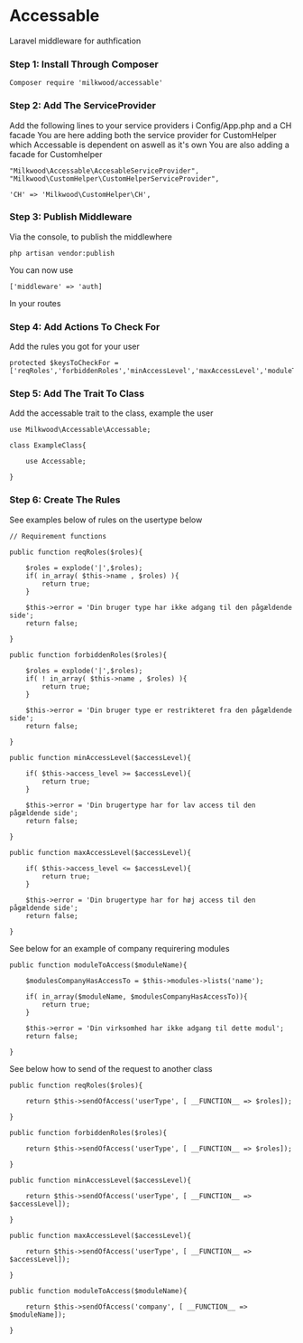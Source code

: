# Accessable
Laravel middleware for authfication

### Step 1: Install Through Composer

```
Composer require 'milkwood/accessable'
```

### Step 2: Add The ServiceProvider

Add the following lines to your service providers i Config/App.php and a CH facade
You are here adding both the service provider for CustomHelper which Accessable is dependent on aswell as it's own
You are also adding a facade for Customhelper

```
"Milkwood\Accessable\AccesableServiceProvider",
"Milkwood\CustomHelper\CustomHelperServiceProvider",

'CH' => 'Milkwood\CustomHelper\CH',
```

### Step 3: Publish Middleware

Via the console, to publish the middlewhere

```
php artisan vendor:publish
```

You can now use
```
['middleware' => 'auth]
```
In your routes

### Step 4: Add Actions To Check For

Add the rules you got for your user

```
protected $keysToCheckFor = ['reqRoles','forbiddenRoles','minAccessLevel','maxAccessLevel','moduleToAccess'];
```

### Step 5: Add The Trait To Class

Add the accessable trait to the class, example the user

```
use Milkwood\Accessable\Accessable;

class ExampleClass{
	
	use Accessable;

}
```

### Step 6: Create The Rules

See examples below of rules on the usertype below

```
// Requirement functions

public function reqRoles($roles){

	$roles = explode('|',$roles);
	if( in_array( $this->name , $roles) ){
		return true;
	}

	$this->error = 'Din bruger type har ikke adgang til den pågældende side';
	return false;

}

public function forbiddenRoles($roles){

	$roles = explode('|',$roles);
	if( ! in_array( $this->name , $roles) ){
		return true;
	}

	$this->error = 'Din bruger type er restrikteret fra den pågældende side';
	return false;
	
}

public function minAccessLevel($accessLevel){

	if( $this->access_level >= $accessLevel){
		return true;
	}

	$this->error = 'Din brugertype har for lav access til den pågældende side';
	return false;

}

public function maxAccessLevel($accessLevel){

	if( $this->access_level <= $accessLevel){
		return true;
	}

	$this->error = 'Din brugertype har for høj access til den pågældende side';
	return false;

}
```

See below for an example of company requirering modules

```
public function moduleToAccess($moduleName){
	
	$modulesCompanyHasAccessTo = $this->modules->lists('name');

	if( in_array($moduleName, $modulesCompanyHasAccessTo)){
		return true;
	}

	$this->error = 'Din virksomhed har ikke adgang til dette modul';
	return false;

}
```

See below how to send of the request to another class

```
public function reqRoles($roles){

	return $this->sendOfAccess('userType', [ __FUNCTION__ => $roles]);

}

public function forbiddenRoles($roles){

	return $this->sendOfAccess('userType', [ __FUNCTION__ => $roles]);
	
}

public function minAccessLevel($accessLevel){

	return $this->sendOfAccess('userType', [ __FUNCTION__ => $accessLevel]);

}

public function maxAccessLevel($accessLevel){

	return $this->sendOfAccess('userType', [ __FUNCTION__ => $accessLevel]);

}

public function moduleToAccess($moduleName){

	return $this->sendOfAccess('company', [ __FUNCTION__ => $moduleName]);

}
```
